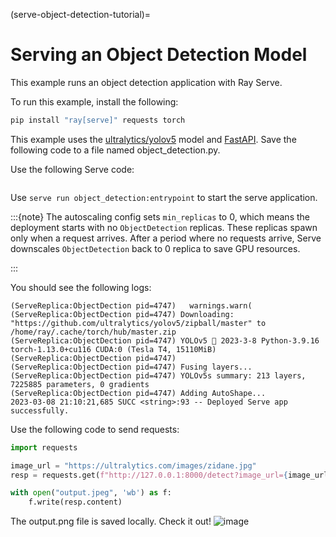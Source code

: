 (serve-object-detection-tutorial)=

# Serving an Object Detection Model
This example runs an object detection application with Ray Serve.

To run this example, install the following:

```bash
pip install "ray[serve]" requests torch
```

This example uses the [ultralytics/yolov5](https://github.com/ultralytics/yolov5) model and [FastAPI](https://fastapi.tiangolo.com/). Save the following code to a file named object_detection.py.

Use the following Serve code:
```{literalinclude} ../doc_code/object_detection.py
```

Use `serve run object_detection:entrypoint` to start the serve application.

:::{note}
The autoscaling config sets `min_replicas` to 0, which means the deployment starts with no `ObjectDetection` replicas. These replicas spawn only when a request arrives. After a period where no requests arrive, Serve downscales `ObjectDetection` back to 0 replica to save GPU resources.

:::

You should see the following logs:
```text
(ServeReplica:ObjectDection pid=4747)   warnings.warn(
(ServeReplica:ObjectDection pid=4747) Downloading: "https://github.com/ultralytics/yolov5/zipball/master" to /home/ray/.cache/torch/hub/master.zip
(ServeReplica:ObjectDection pid=4747) YOLOv5 🚀 2023-3-8 Python-3.9.16 torch-1.13.0+cu116 CUDA:0 (Tesla T4, 15110MiB)
(ServeReplica:ObjectDection pid=4747) 
(ServeReplica:ObjectDection pid=4747) Fusing layers... 
(ServeReplica:ObjectDection pid=4747) YOLOv5s summary: 213 layers, 7225885 parameters, 0 gradients
(ServeReplica:ObjectDection pid=4747) Adding AutoShape... 
2023-03-08 21:10:21,685 SUCC <string>:93 -- Deployed Serve app successfully.
```

Use the following code to send requests:
```python
import requests

image_url = "https://ultralytics.com/images/zidane.jpg"
resp = requests.get(f"http://127.0.0.1:8000/detect?image_url={image_url}")

with open("output.jpeg", 'wb') as f:
    f.write(resp.content)
```
The output.png file is saved locally. Check it out!
![image](https://raw.githubusercontent.com/ray-project/images/master/docs/serve/object_detection_output.jpeg)

